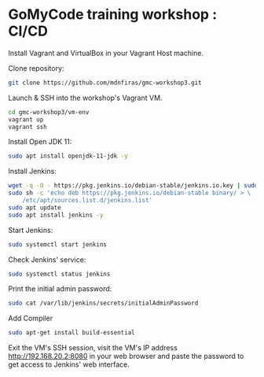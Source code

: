 # GoMyCode training workshop : CI/CD

Install Vagrant and VirtualBox in your Vagrant Host machine.

Clone repository:

```bash
git clone https://github.com/mdnfiras/gmc-workshop3.git
```

Launch & SSH into the workshop's Vagrant VM.

```bash
cd gmc-workshop3/vm-env
vagrant up
vagrant ssh
```

Install Open JDK 11:

```bash
sudo apt install openjdk-11-jdk -y
```

Install Jenkins:

```bash
wget -q -O - https://pkg.jenkins.io/debian-stable/jenkins.io.key | sudo apt-key add -
sudo sh -c 'echo deb https://pkg.jenkins.io/debian-stable binary/ > \
    /etc/apt/sources.list.d/jenkins.list'
sudo apt update
sudo apt install jenkins -y
```

Start Jenkins:

```bash
sudo systemctl start jenkins
```

Check Jenkins' service:

```bash
sudo systemctl status jenkins
```

Print the initial admin password:

```bash
sudo cat /var/lib/jenkins/secrets/initialAdminPassword
```

Add Compiler
```bash
sudo apt-get install build-essential
```

Exit the VM's SSH session, visit the VM's IP address http://192.168.20.2:8080 in your web browser and paste the password to get access to Jenkins' web interface.

